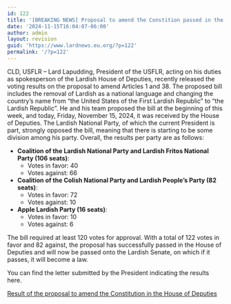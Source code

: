 ```yaml
---
id: 122
title: '[BREAKING NEWS] Proposal to amend the Constition passed in the House of Deputies.'
date: '2024-11-15T16:04:07-06:00'
author: admin
layout: revision
guid: 'https://www.lardnews.eu.org/?p=122'
permalink: '/?p=122'
---
```


CLD, USFLR – Lard Lapudding, President of the USFLR, acting on his duties as spokesperson of the Lardish House of Deputies, recently released the voting results on the proposal to amend Articles 1 and 38. The proposed bill includes the removal of Lardish as a national language and changing the country’s name from “the United States of the First Lardish Republic” to “the Lardish Republic”. He and his team proposed the bill at the beginning of this week, and today, Friday, November 15, 2024, it was received by the House of Deputies. The Lardish National Party, of which the current President is part, strongly opposed the bill, meaning that there is starting to be some division among his party. Overall, the results per party are as follows:

- **Coalition of the Lardish National Party and Lardish Fritos National Party (106 seats)**: 
    - Votes in favor: 40
    - Votes against: 66
- **Coalition of the Colish National Party and Lardish People’s Party (82 seats)**: 
    - Votes in favor: 72
    - Votes against: 10
- **Apple Lardish Party (16 seats)**: 
    - Votes in favor: 10
    - Votes against: 6

The bill required at least 120 votes for approval. With a total of 122 votes in favor and 82 against, the proposal has successfully passed in the House of Deputies and will now be passed onto the Lardish Senate, on which if it passes, it will become a law.

You can find the letter submitted by the President indicating the results here.

[Result of the proposal to amend the Constitution in the House of Deputies](https://www.lardnews.eu.org/wp-content/uploads/2024/11/Result-of-the-proposal-to-amend-the-Constitution-in-the-House-of-Deputies.pdf)